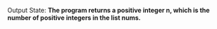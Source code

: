 Output State: **The program returns a positive integer n, which is the number of positive integers in the list nums.**